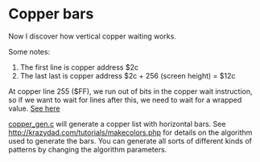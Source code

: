 Copper bars
===========

Now I discover how vertical copper waiting works.

Some notes:
  1. The first line is copper address $2c
  2. The last last is copper address $2c + 256 (screen height) = $12c

At copper line 255 ($FF), we run out of bits in the copper wait instruction, so if we want to wait for lines after this, we need to wait for a wrapped value. [See here](http://amigadev.elowar.com/read/ADCD_2.1/Hardware_Manual_guide/node004D.html)

[copper_gen.c](copper_gen.c) will generate a copper list with horizontal bars. See http://krazydad.com/tutorials/makecolors.php for details on the algorithm used to generate the bars.  You can generate all sorts of different kinds of patterns by changing the algorithm parameters.
